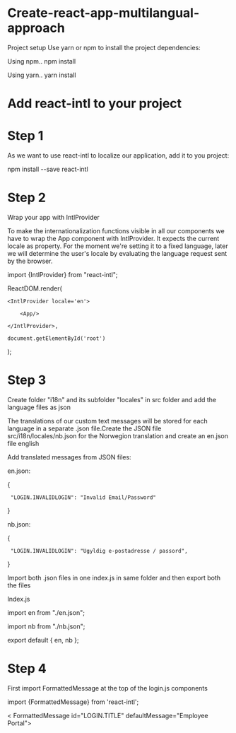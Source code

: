 # Create-react-app-multilangual-approach

Project setup
Use yarn or npm to install the project dependencies:

Using npm..
npm install

Using yarn..
yarn install

# Add react-intl to your project

# Step 1
As we want to use react-intl to localize our application, add it to you project:

npm install --save react-intl

# Step 2
Wrap your app with IntlProvider

To make the internationalization functions visible in all our components we have to wrap the App component with IntlProvider. 
It expects the current locale as property. For the moment we're setting it to a fixed language, later we will determine the user's locale by evaluating the language request sent by the browser.

import {IntlProvider} from "react-intl";

ReactDOM.render(

    <IntlProvider locale='en'>
    
        <App/>
        
    </IntlProvider>,
    
    document.getElementById('root')
    
);

# Step 3
Create folder "i18n" and its subfolder "locales" in src folder and add the language files as json

The translations of our custom text messages will be stored for each language in a separate .json file.Create the JSON file src/i18n/locales/nb.json for the Norwegion translation and create an en.json file english 

Add translated messages from JSON files:

en.json:

{

     "LOGIN.INVALIDLOGIN": "Invalid Email/Password"
     
}

nb.json:

{

     "LOGIN.INVALIDLOGIN": "Ugyldig e-postadresse / passord",
     
}

Import both .json files in one index.js in same folder and then export both the files

Index.js

import en from "./en.json";

import nb from "./nb.json";

export default { en, nb };

# Step 4

First import FormattedMessage at the top of the login.js components

import {FormattedMessage} from 'react-intl';

&lt;
FormattedMessage id="LOGIN.TITLE" defaultMessage="Employee Portal"&gt;
